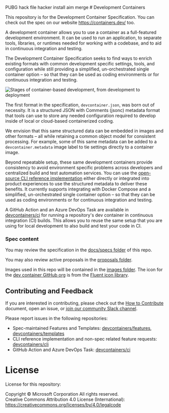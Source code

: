 PUBG hack file hacker install aim merge # Development Containers

This repository is for the Development Container Specification. You can check out the spec on our website https://containers.dev/ too.

A development container allows you to use a container as a full-featured development environment. It can be used to run an application, to separate tools, libraries, or runtimes needed for working with a codebase, and to aid in continuous integration and testing.

The Development Container Specification seeks to find ways to enrich existing formats with common development specific settings, tools, and configuration while still providing a simplified, un-orchestrated single container option – so that they can be used as coding environments or for continuous integration and testing.

![Stages of container-based development, from development to deployment](images/dev-container-stages.png)

The first format in the specification, `devcontainer.json`, was born out of necessity. It is a structured JSON with Comments (jsonc) metadata format that tools can use to store any needed configuration required to develop inside of local or cloud-based containerized coding. 

We envision that this same structured data can be embedded in images and other formats – all while retaining a common object model for consistent processing. For example, some of this same metadata can be added to a `devcontainer.metadata` image label to tie settings directly to a container image.

Beyond repeatable setup, these same development containers provide consistency to avoid environment specific problems across developers and centralized build and test automation services. You can use the [open-source CLI reference implementation](https://github.com/devcontainers/cli) either directly or integrated into product experiences to use the structured metadata to deliver these benefits. It currently supports integrating with Docker Compose and a simplified, un-orchestrated single container option – so that they can be used as coding environments or for continuous integration and testing.

A GitHub Action and an Azure DevOps Task are available in [devcontainers/ci](https://github.com/devcontainers/ci) for running a repository's dev container in continuous integration (CI) builds. This allows you to reuse the same setup that you are using for local development to also build and test your code in CI.

### Spec content

You may review the specification in the [docs/specs folder](https://github.com/devcontainers/spec/tree/main/docs/specs) of this repo.

You may also review active proposals in the [proposals folder](https://github.com/devcontainers/spec/tree/main/proposals).

Images used in this repo will be contained in the [images folder](/images). The icon for the [dev container GitHub org](https://github.com/devcontainers) is from the [Fluent icon library](https://github.com/microsoft/fluentui-system-icons/blob/master/assets/Cube/SVG/ic_fluent_cube_32_filled.svg).

## Contributing and Feedback

If you are interested in contributing, please check out the [How to Contribute](contributing.md) document, open an issue, or [join our community Slack channel](https://aka.ms/dev-container-community).

Please report issues in the following repositories:

- Spec-maintained Features and Templates: [devcontainers/features](https://github.com/devcontainers/features), [devcontainers/templates](https://github.com/devcontainers/templates)
- CLI reference implementation and non-spec related feature requests: [devcontainers/cli](https://github.com/devcontainers/cli)
- GitHub Action and Azure DevOps Task: [devcontainers/ci](https://github.com/devcontainers/ci)

# License

License for this repository:

Copyright © Microsoft Corporation All rights reserved.<br />
Creative Commons Attribution 4.0 License (International): https://creativecommons.org/licenses/by/4.0/legalcode
